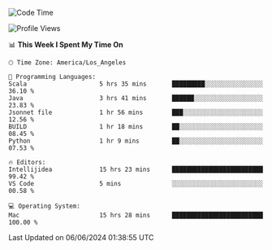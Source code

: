 <!--START_SECTION:waka-->
![Code Time](http://img.shields.io/badge/Code%20Time-1%2C042%20hrs%2058%20mins-blue)

![Profile Views](http://img.shields.io/badge/Profile%20Views-0-blue)

📊 **This Week I Spent My Time On** 

```text
🕑︎ Time Zone: America/Los_Angeles

💬 Programming Languages: 
Scala                    5 hrs 35 mins       █████████░░░░░░░░░░░░░░░░   36.10 % 
Java                     3 hrs 41 mins       ██████░░░░░░░░░░░░░░░░░░░   23.83 % 
Jsonnet file             1 hr 56 mins        ███░░░░░░░░░░░░░░░░░░░░░░   12.56 % 
BUILD                    1 hr 18 mins        ██░░░░░░░░░░░░░░░░░░░░░░░   08.45 % 
Python                   1 hr 9 mins         ██░░░░░░░░░░░░░░░░░░░░░░░   07.53 % 

🔥 Editors: 
Intellijidea             15 hrs 23 mins      █████████████████████████   99.42 % 
VS Code                  5 mins              ░░░░░░░░░░░░░░░░░░░░░░░░░   00.58 % 

💻 Operating System: 
Mac                      15 hrs 28 mins      █████████████████████████   100.00 % 
```


 Last Updated on 06/06/2024 01:38:55 UTC
<!--END_SECTION:waka-->
